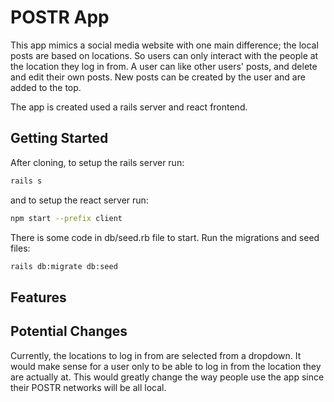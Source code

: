 

# POSTR App

This app mimics a social media website with one main difference; the local posts are based on locations. So users can only interact with the people at the location they log in from. A user can like other users' posts, and delete and edit their own posts. New posts can be created by the user and are added to the top.

The app is created used a rails server and react frontend. 

## Getting Started

After cloning, to setup the rails server run:

```bash
rails s
```

and to setup the react server run:

```bash
npm start --prefix client
```

There is some code in db/seed.rb file to start. Run the migrations and seed files:

```bash
rails db:migrate db:seed
```

## Features


## Potential Changes

Currently, the locations to log in from are selected from a dropdown. It would make sense for a user only to be able to log in from the location they are actually at. This would greatly change the way people use the app since their POSTR networks will be all local.